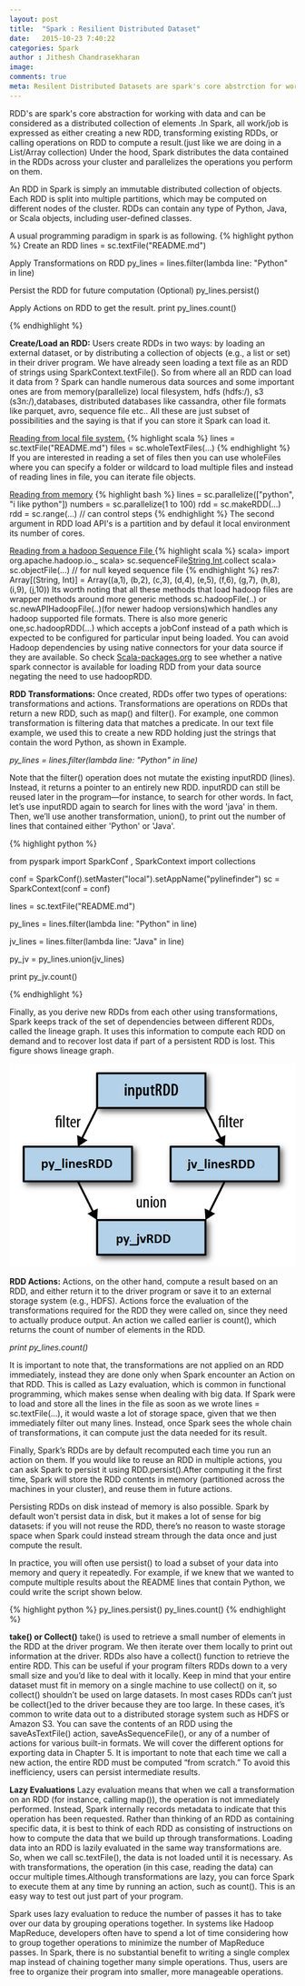 ```yaml
---
layout: post
title:  "Spark : Resilient Distributed Dataset"
date:   2015-10-23 7:40:22
categories: Spark
author : Jithesh Chandrasekharan
image: 
comments: true
meta: Resilent Distributed Datasets are spark's core abstrction for working with data.
---
```


RDD's are spark's core abstraction for working with data and can be considered as a distributed collection of elements .In Spark, all work/job is expressed as either creating a new RDD, transforming existing RDDs, or calling operations on RDD to compute a result.(just like we are doing in a List/Array collection) Under the hood, Spark distributes the data contained in the RDDs across your cluster and parallelizes the operations you perform on them.

An RDD in Spark is simply an immutable distributed collection of objects. Each RDD is split into multiple partitions, which may be computed on different nodes of the cluster. RDDs can contain any type of Python, Java, or Scala objects, including user-defined classes. 

A usual programming paradigm in spark is as following.
{% highlight python %}
Create an RDD 
	lines = sc.textFile("README.md")

Apply Transformations on RDD
	py_lines = lines.filter(lambda line: "Python" in line)

Persist the RDD for future computation (Optional)
	py_lines.persist()

Apply Actions on RDD to get the result.
	print py_lines.count()

{% endhighlight %}

**Create/Load an RDD:**
Users create RDDs in two ways: by loading an external dataset, or by distributing a collection of objects (e.g., a list or set) in their driver program. We have already seen loading a text file as an RDD of strings using SparkContext.textFile(). So from where all an RDD can load it data from ? Spark can handle numerous data sources and some important ones are from memory(parallelize) local filesystem,  hdfs (hdfs:/), s3 (s3n:/),databases, distributed databases like cassandra, other file formats like parquet, avro, sequence file etc.. All these are just subset of possibilities and the saying is that if you can store it Spark can load it.

<u>Reading from local file system.</u>
{% highlight scala %}
lines = sc.textFile("README.md")
files = sc.wholeTextFiles(...)
{% endhighlight %}
If you are interested in reading a set of files then you can use wholeFiles where you can specify a folder or wildcard to load multiple files and instead of reading lines in file, you can iterate file objects.

<u>Reading from memory</u>
{% highlight bash %}
lines = sc.parallelize(["python", "i like python"])
numbers = sc.parallelize(1 to 100)
rdd = sc.makeRDD(...)
rdd = sc.range(...) // can control steps
{% endhighlight %}
The second argument in RDD load API's is a partition and by defaul it local environment its number of cores.

<u>Reading from a hadoop Sequence File </u>
{% highlight scala %}
scala> import org.apache.hadoop.io._
scala> sc.sequenceFile[String,Int]("data/SampleSequenceFile").collect
scala> sc.objectFile(...) // for null keyed sequence file
{% endhighlight %}
res7: Array[(String, Int)] = Array((a,1), (b,2), (c,3), (d,4), (e,5), (f,6), (g,7), (h,8), (i,9), (j,10))
Its worth noting that all these methods that load hadoop files are wrapper methods around more generic methods sc.hadoopFile(..) or sc.newAPIHadoopFile(..)(for newer hadoop versions)which handles any hadoop supported file formats. There is also more generic one,sc.hadoopRDD(...) which accepts a jobConf instead of a path which is expected to be configured for particular input being loaded. 
You can avoid Hadoop dependencies by using native connectors for your data source if they are available. So check <a target="_blank" href = "http://spark-packages.org/">Scala-packages.org</a> to see whether a native spark connector is available for loading RDD  from your data source negating the need to use hadoopRDD.

**RDD Transformations:**
Once created, RDDs offer two types of operations: transformations and actions. Transformations are operations on RDDs that return a new RDD, such as map() and filter(). For example, one common transformation is filtering data that matches a predicate. In our text file example, we used this to create a new RDD holding just the strings that contain the word Python, as shown in Example.

*py_lines = lines.filter(lambda line: "Python" in line)*

Note that the filter() operation does not mutate the existing inputRDD (lines). Instead, it returns a pointer to an entirely new RDD. inputRDD can still be reused later in the program—for instance, to search for other words. In fact, let’s use inputRDD again to search for lines with the word 'java' in them. Then, we’ll use another transformation, union(), to print out the number of lines that contained either 'Python' or 'Java'.

{% highlight python %}

from pyspark import SparkConf , SparkContext
import collections

conf = SparkConf().setMaster("local").setAppName("pylinefinder")
sc = SparkContext(conf = conf)

lines = sc.textFile("README.md")

py_lines = lines.filter(lambda line: "Python" in line)

jv_lines = lines.filter(lambda line: "Java" in line)

py_jv = py_lines.union(jv_lines)

print py_jv.count()

{% endhighlight %}

Finally, as you derive new RDDs from each other using transformations, Spark keeps track of the set of dependencies between different RDDs, called the lineage graph. It uses this information to compute each RDD on demand and to recover lost data if part of a persistent RDD is lost. This figure shows lineage graph.

![Spark Download](/img/lineage.png)

**RDD Actions:**
Actions, on the other hand, compute a result based on an RDD, and either return it to the driver program or save it to an external storage system (e.g., HDFS). Actions force the evaluation of the transformations required for the RDD they were called on, since they need to actually produce output. An action we called earlier is count(), which returns the count of number of elements in the RDD.

*print py_lines.count()*

It is important to note that, the transformations are not applied on an RDD immediately, instead they are done only when Spark encounter an Action on that RDD. This is called as Lazy evaluation, which is common in functional programming, which makes sense when dealing with big data. If Spark were to load and store all the lines in the file as soon as we wrote lines = sc.textFile(...), it would waste a lot of storage space, given that we then immediately filter out many lines. Instead, once Spark sees the whole chain of transformations, it can compute just the data needed for its result.

Finally, Spark’s RDDs are by default recomputed each time you run an action on them. If you would like to reuse an RDD in multiple actions, you can ask Spark to persist it using RDD.persist().After computing it the first time, Spark will store the RDD contents in memory (partitioned across the machines in your cluster), and reuse them in future actions.

Persisting RDDs on disk instead of memory is also possible. Spark by default won't persist data in disk, but it makes a lot of sense for big datasets: if you will not reuse the RDD, there’s no reason to waste storage space when Spark could instead stream through the data once and just compute the result.

In practice, you will often use persist() to load a subset of your data into memory and query it repeatedly. For example, if we knew that we wanted to compute multiple results about the README lines that contain Python, we could write the script shown below.

{% highlight python %}
py_lines.persist()
py_lines.count()
{% endhighlight %}

**take() or Collect()**
take() is used to retrieve a small number of elements in the RDD at the driver program. We then iterate over them locally to print out information at the driver. RDDs also have a collect() function to retrieve the entire RDD. This can be useful if your program filters RDDs down to a very small size and you’d like to deal with it locally. Keep in mind that your entire dataset must fit in memory on a single machine to use collect() on it, so collect() shouldn’t be used on large datasets.
In most cases RDDs can’t just be collect()ed to the driver because they are too large. In these cases, it’s common to write data out to a distributed storage system such as HDFS or Amazon S3. You can save the contents of an RDD using the saveAsTextFile() action, saveAsSequenceFile(), or any of a number of actions for various built-in formats. We will cover the different options for exporting data in Chapter 5.
It is important to note that each time we call a new action, the entire RDD must be computed “from scratch.” To avoid this inefficiency, users can persist intermediate results.

**Lazy Evaluations**
Lazy evaluation means that when we call a transformation on an RDD (for instance, calling map()), the operation is not immediately performed. Instead, Spark internally records metadata to indicate that this operation has been requested. Rather than thinking of an RDD as containing specific data, it is best to think of each RDD as consisting of instructions on how to compute the data that we build up through transformations. Loading data into an RDD is lazily evaluated in the same way transformations are. So, when we call sc.textFile(), the data is not loaded until it is necessary. As with transformations, the operation (in this case, reading the data) can occur multiple times.Although transformations are lazy, you can force Spark to execute them at any time by running an action, such as count(). This is an easy way to test out just part of your program.

Spark uses lazy evaluation to reduce the number of passes it has to take over our data by grouping operations together. In systems like Hadoop MapReduce, developers often have to spend a lot of time considering how to group together operations to minimize the number of MapReduce passes. In Spark, there is no substantial benefit to writing a single complex map instead of chaining together many simple operations. Thus, users are free to organize their program into smaller, more manageable operations.